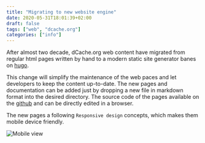 ```yaml
---
title: "Migrating to new website engine"
date: 2020-05-31T18:01:39+02:00
draft: false
tags: ["web", "dcache.org"]
categories: ["info"]
---
```


After almost two decade, dCache.org web content have migrated from regular
html pages written by hand to a modern static site generator banes on [hugo](https://gohugo.io).

This change will simplify the maintenance of the web paces and let developers to keep
the content up-to-date. The new pages and documentation can be added just by dropping a new file in markdown format into the desired directory. The source code of the pages available on the [github](https://github.com/dCache/www-dcache-org.git) and can be directly edited in a browser.

The new pages a following `Responsive design` concepts, which makes them mobile device friendly.

![Mobile view][mobile-screenshot]

[mobile-screenshot]: ../../img/new-site-mobile.jpg